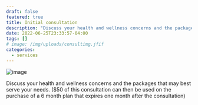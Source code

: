 ```yaml
---
draft: false
featured: true
title: Initial consultation
description: "Discuss your health and wellness concerns and the packages that may best serve your needs. ($50 of this consultation can then be used on the purchase of a 6 month plan that expires one month after the consultation)"
date: 2022-06-25T23:33:57-04:00
tags: []
# image: /img/uploads/consultimg.jfif
categories:
  - services
---
```

![image](/img/uploads/consultimg.jfif)

Discuss your health and wellness concerns and the packages that may best serve your needs. ($50 of this consultation can then be used on the purchase of a 6 month plan that expires one month after the consultation)

